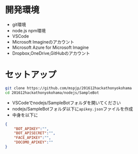 # 開発環境
- git環境
- node.js npm環境
- VSCode
- Microsoft Imagineのアカウント
- Microsoft Azure for Microsoft Imagine
- Dropbox,OneDrive,GitHubのアカウント

# セットアップ
```sh
git clone https://github.com/mspjp/201612hackathonyokohama
cd 201612hackathonyokohama/nodejs/SampleBot
```

- VSCodeでnodejs/SampleBotフォルダを開いてください
- nodejs/SampleBotフォルダ以下に```apikey.json```ファイルを作成
- 中身を以下に

```json
{
    "BOT_APIKEY":"",
    "BOT_APISECRET":"",
    "FACE_APIKEY":"",
    "DOCOMO_APIKEY":""
}
```

